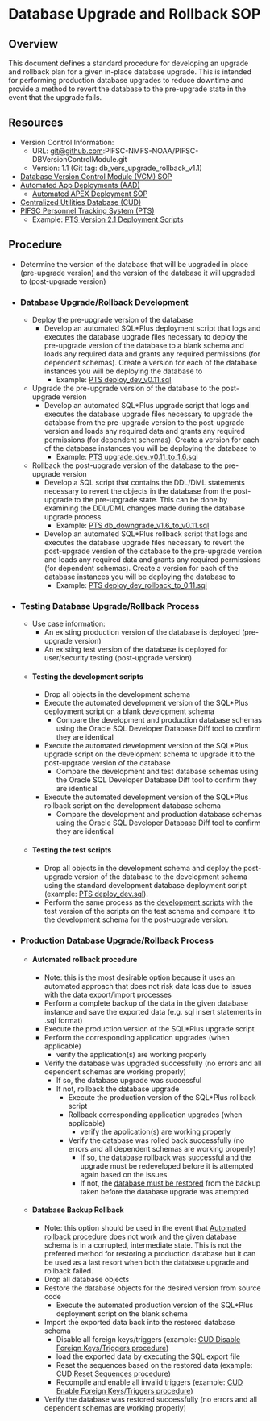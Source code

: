 # Database Upgrade and Rollback SOP

## Overview
This document defines a standard procedure for developing an upgrade and rollback plan for a given in-place database upgrade.  This is intended for performing production database upgrades to reduce downtime and provide a method to revert the database to the pre-upgrade state in the event that the upgrade fails.

## Resources
-   Version Control Information:
    -   URL: git@github.com:PIFSC-NMFS-NOAA/PIFSC-DBVersionControlModule.git
    -   Version: 1.1 (Git tag: db_vers_upgrade_rollback_v1.1)
-   [Database Version Control Module (VCM) SOP](./DB%20Version%20Control%20Module%20SOP.MD)
-   [Automated App Deployments (AAD)](https://picgitlab.nmfs.local/centralized-data-tools/automated-app-deployments)
    -   [Automated APEX Deployment SOP](https://picgitlab.nmfs.local/centralized-data-tools/automated-app-deployments/-/blob/master/apex/automated_APEX_deployment_SOP.md)
-   [Centralized Utilities Database (CUD)](https://picgitlab.nmfs.local/centralized-data-tools/centralized-utilities)
-   [PIFSC Personnel Tracking System (PTS)](https://picgitlab.nmfs.local/centralized-data-tools/pifsc-facilities-tracking)
    -   Example: [PTS Version 2.1 Deployment Scripts](https://picgitlab.nmfs.local/centralized-data-tools/pifsc-facilities-tracking/-/blob/master/docs/release_documentation/version%202.1/Deployment%20Scripts/README.md)

## Procedure
-   Determine the version of the database that will be upgraded in place (pre-upgrade version) and the version of the database it will upgraded to (post-upgrade version)
-   ### Database Upgrade/Rollback Development
    -   Deploy the pre-upgrade version of the database
        -   Develop an automated SQL*Plus deployment script that logs and executes the database upgrade files necessary to deploy the pre-upgrade version of the database to a blank schema and loads any required data and grants any required permissions (for dependent schemas).  Create a version for each of the database instances you will be deploying the database to
            -   Example: [PTS deploy_dev_v0.11.sql](https://picgitlab.nmfs.local/centralized-data-tools/pifsc-facilities-tracking/-/blob/master/docs/release_documentation/version%202.1/Deployment%20Scripts/automated%20deployments/deploy_dev_v0.11.sql)
    -   Upgrade the pre-upgrade version of the database to the post-upgrade version
        -   Develop an automated SQL*Plus upgrade script that logs and executes the database upgrade files necessary to upgrade the database from the pre-upgrade version to the post-upgrade version and loads any required data and grants any required permissions (for dependent schemas).  Create a version for each of the database instances you will be deploying the database to
            -   Example: [PTS upgrade_dev_v0.11_to_1.6.sql](https://picgitlab.nmfs.local/centralized-data-tools/pifsc-facilities-tracking/-/blob/master/docs/release_documentation/version%202.1/Deployment%20Scripts/automated%20deployments/upgrade_dev_v0.11_to_1.6.sql)
    -   Rollback the post-upgrade version of the database to the pre-upgrade version
        -   Develop a SQL script that contains the DDL/DML statements necessary to revert the objects in the database from the post-upgrade to the pre-upgrade state.  This can be done by examining the DDL/DML changes made during the database upgrade process.
            -   Example: [PTS db_downgrade_v1.6_to_v0.11.sql](https://picgitlab.nmfs.local/centralized-data-tools/pifsc-facilities-tracking/-/blob/master/docs/release_documentation/version%202.1/Deployment%20Scripts/rollback/db_downgrade_v1.6_to_v0.11.sql)
        -   Develop an automated SQL*Plus rollback script that logs and executes the database upgrade files necessary to revert the post-upgrade version of the database to the pre-upgrade version and loads any required data and grants any required permissions (for dependent schemas).  Create a version for each of the database instances you will be deploying the database to
            -   Example: [PTS deploy_dev_rollback_to_0.11.sql](https://picgitlab.nmfs.local/centralized-data-tools/pifsc-facilities-tracking/-/blob/master/docs/release_documentation/version%202.1/Deployment%20Scripts/automated%20deployments/deploy_dev_rollback_to_0.11.sql)
-   ### Testing Database Upgrade/Rollback Process
    -   Use case information:
        -   An existing production version of the database is deployed (pre-upgrade version)
        -   An existing test version of the database is deployed for user/security testing (post-upgrade version)
    -   #### Testing the development scripts
        -   Drop all objects in the development schema
        -   Execute the automated development version of the SQL*Plus deployment script on a blank development schema
            -   Compare the development and production database schemas using the Oracle SQL Developer Database Diff tool to confirm they are identical
        -   Execute the automated development version of the SQL*Plus upgrade script on the development schema to upgrade it to the post-upgrade version of the database
            -   Compare the development and test database schemas using the Oracle SQL Developer Database Diff tool to confirm they are identical
        -   Execute the automated development version of the SQL*Plus rollback script on the development database schema
            -   Compare the development and production database schemas using the Oracle SQL Developer Database Diff tool to confirm they are identical
    -   #### Testing the test scripts
        -   Drop all objects in the development schema and deploy the post-upgrade version of the database to the development schema using the standard development database deployment script (example: [PTS deploy_dev.sql](https://picgitlab.nmfs.local/centralized-data-tools/pifsc-facilities-tracking/-/blob/master/SQL/deploy_dev.sql)).  
        -   Perform the same process as the [development scripts](#testing-the-development-scripts) with the test version of the scripts on the test schema and compare it to the development schema for the post-upgrade version.  
-   ### Production Database Upgrade/Rollback Process
    -   #### Automated rollback procedure
        -   Note: this is the most desirable option because it uses an automated approach that does not risk data loss due to issues with the data export/import processes
        -   Perform a complete backup of the data in the given database instance and save the exported data (e.g. sql insert statements in .sql format)
        -   Execute the production version of the SQL*Plus upgrade script
        -   Perform the corresponding application upgrades (when applicable)
            -   verify the application(s) are working properly
        -   Verify the database was upgraded successfully (no errors and all dependent schemas are working properly)
            -   If so, the database upgrade was successful
            -   If not, rollback the database upgrade
                -   Execute the production version of the SQL*Plus rollback script
                -   Rollback corresponding application upgrades (when applicable)
                    -   verify the application(s) are working properly
                -   Verify the database was rolled back successfully (no errors and all dependent schemas are working properly)
                    -   If so, the database rollback was successful and the upgrade must be redeveloped before it is attempted again based on the issues
                    -   If not, the [database must be restored](#database-backup-rollback) from the backup taken before the database upgrade was attempted
    -   #### Database Backup Rollback
        -   Note: this option should be used in the event that [Automated rollback procedure](#automated-rollback-procedure) does not work and the given database schema is in a corrupted, intermediate state.  This is not the preferred method for restoring a production database but it can be used as a last resort when both the database upgrade and rollback failed.
        -   Drop all database objects
        -   Restore the database objects for the desired version from source code
            -   Execute the automated production version of the SQL*Plus deployment script on the blank schema
        -   Import the exported data back into the restored database schema
            -   Disable all foreign keys/triggers (example: [CUD Disable Foreign Keys/Triggers procedure](https://picgitlab.nmfs.local/centralized-data-tools/centralized-utilities/-/blob/master/docs/packages/UDP_UDLP/UDP%20UDLP%20Documentation.md#udp-and-udlp-stored-procedure-information))
            -   load the exported data by executing the SQL export file
            -   Reset the sequences based on the restored data (example: [CUD Reset Sequences procedure](https://picgitlab.nmfs.local/centralized-data-tools/centralized-utilities/-/blob/master/docs/packages/UDP_UDLP/UDP%20UDLP%20Documentation.md#udp-and-udlp-stored-procedure-information))
            -   Recompile and enable all invalid triggers (example: [CUD Enable Foreign Keys/Triggers procedure](https://picgitlab.nmfs.local/centralized-data-tools/centralized-utilities/-/blob/master/docs/packages/UDP_UDLP/UDP%20UDLP%20Documentation.md#udp-and-udlp-stored-procedure-information))
        -   Verify the database was restored successfully (no errors and all dependent schemas are working properly)
